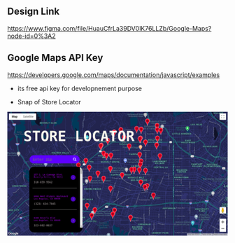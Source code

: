 ## Design Link

https://www.figma.com/file/HuauCfrLa39DV0lK76LLZb/Google-Maps?node-id=0%3A2

## Google Maps API Key
https://developers.google.com/maps/documentation/javascript/examples

- its free api key for developnement purpose

- Snap of Store Locator

![](https://github.com/hassaanhameed786/Web-Developnment/blob/master/Typescipt/google-maps-JS/Screenshot%20from%202020-04-12%2018-43-14.png)
